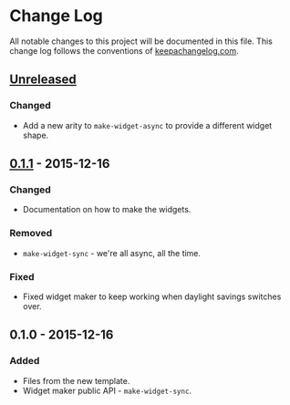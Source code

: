 # Change Log
All notable changes to this project will be documented in this file. This change log follows the conventions of [keepachangelog.com](http://keepachangelog.com/).

## [Unreleased][unreleased]
### Changed
- Add a new arity to `make-widget-async` to provide a different widget shape.

## [0.1.1] - 2015-12-16
### Changed
- Documentation on how to make the widgets.

### Removed
- `make-widget-sync` - we're all async, all the time.

### Fixed
- Fixed widget maker to keep working when daylight savings switches over.

## 0.1.0 - 2015-12-16
### Added
- Files from the new template.
- Widget maker public API - `make-widget-sync`.

[unreleased]: https://github.com/your-name/simple-screen-recorder/compare/0.1.1...HEAD
[0.1.1]: https://github.com/your-name/simple-screen-recorder/compare/0.1.0...0.1.1

